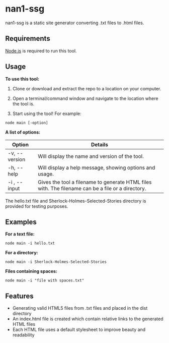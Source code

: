 # nan1-ssg

nan1-ssg is a static site generator converting .txt files to .html files.

## Requirements

[Node.js](https://nodejs.org/en/download/) is required to run this tool.

## Usage

**To use this tool:**

1. Clone or download and extract the repo to a location on your computer.

2. Open a terminal/command window and navigate to the location where the tool is.

3. Start using the tool! For example:

```
node main [-option]
```

**A list of options:**

|  Option  | Details |
| ---------------| ---------------|
| -v, --version | Will display the name and version of the tool. |
| -h, --help | Will display a help message, showing options and usage. |
| -i <filename>, --input <filename> | Gives the tool a filename to generate HTML files with. The filename can be a file or a directory. |

The hello.txt file and Sherlock-Holmes-Selected-Stories directory is provided for testing purposes.

## Examples

**For a text file:**
```
node main -i hello.txt
```

**For a directory:**
```
node main -i Sherlock-Holmes-Selected-Stories
```

**Files containing spaces:**
```
node main -i "file with spaces.txt"
```

## Features

- Generating valid HTML5 files from .txt files and placed in the dist directory
- An index.html file is created which contain relative links to the generated HTML files
- Each HTML file uses a default stylesheet to improve beauty and readability
